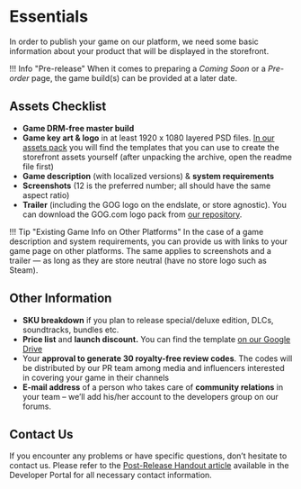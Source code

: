 # Essentials

In order to publish your game on our platform, we need some basic information about your product that will be displayed in the storefront.

!!! Info "Pre-release"
    When it comes to preparing a *Coming Soon* or a *Pre-order* page, the game build(s) can be provided at a later date.

## Assets Checklist

- **Game DRM-free master build**
- **Game key art & logo** in at least 1920 x 1080 layered PSD files. [In our assets pack](https://items.gog.com/templates/gog_art_assets.zip) you will find the templates that you can use to create the storefront assets yourself (after unpacking the archive, open the readme file first)
- **Game description** (with localized versions) & **system requirements**
- **Screenshots** (12 is the preferred number; all should have the same aspect ratio)
- **Trailer** (including the GOG logo on the endslate, or store agnostic). You can download the GOG.com logo pack from [our repository](https://items.gog.com/GOG_logo.zip).

!!! Tip "Existing Game Info on Other Platforms"
    In the case of a game description and system requirements, you can provide us with links to your game page on other platforms. The same applies to screenshots and a trailer — as long as they are store neutral (have no store logo such as Steam).

## Other Information

- **SKU breakdown** if you plan to release special/deluxe edition, DLCs, soundtracks, bundles etc.
- **Price list** and **launch discount.** You can find the template [on our Google Drive](https://drive.google.com/file/d/1VCKCK0PtClDw6HoLtIoiUCGSJU3bsc5g/view?usp=sharing)
- Your **approval to generate 30 royalty-free review codes**. The codes will be distributed by our PR team among media and influencers interested in covering your game in their channels
- **E-mail address** of a person who takes care of **community relations** in your team – we’ll add his/her account to the developers group on our forums.

## Contact Us

If you encounter any problems or have specific questions, don’t hesitate to contact us. Please refer to the [Post-Release Handout article](https://devportal.gog.com/support/post-release-notes) available in the Developer Portal for all necessary contact information.